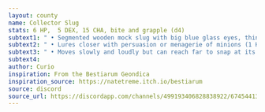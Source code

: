 ```yaml
---
layout: county 
name: Collector Slug
stats: 6 HP,  5 DEX, 15 CHA, bite and grapple (d4)
subtext1: " • Segmented wooden mock slug with big blue glass eyes, thin moustache and creepy smile."
subtext2: " • Lures closer with persuasion or menagerie of minions (1 HP) to collect teeth."
subtext3: " • Moves slowly and loudly but can reach far to snap at its targets."
subtext4: 
author: Curio
inspiration: From the Bestiarum Geondica
inspiration_source: https://natetreme.itch.io/bestiarum
source: discord
source_url: https://discordapp.com/channels/499193406828838922/674544134798966806/705383587179921449
---
```

